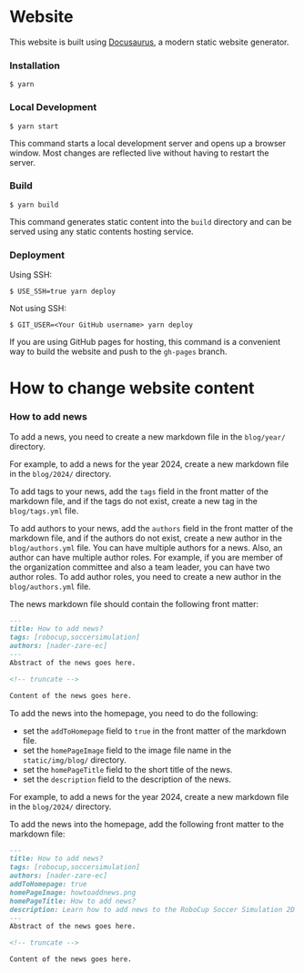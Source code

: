 # Website

This website is built using [Docusaurus](https://docusaurus.io/), a modern static website generator.

### Installation

```
$ yarn
```

### Local Development

```
$ yarn start
```

This command starts a local development server and opens up a browser window. Most changes are reflected live without having to restart the server.

### Build

```
$ yarn build
```

This command generates static content into the `build` directory and can be served using any static contents hosting service.

### Deployment

Using SSH:

```
$ USE_SSH=true yarn deploy
```

Not using SSH:

```
$ GIT_USER=<Your GitHub username> yarn deploy
```

If you are using GitHub pages for hosting, this command is a convenient way to build the website and push to the `gh-pages` branch.

# How to change website content
 
### How to add news
To add a news, you need to create a new markdown file in the `blog/year/` directory.

<!-- truncate -->

For example, to add a news for the year 2024, create a new markdown file in the `blog/2024/` directory.

To add tags to your news, add the `tags` field in the front matter of the markdown file, and if the tags do not exist, create a new tag in the `blog/tags.yml` file.

To add authors to your news, add the `authors` field in the front matter of the markdown file, and if the authors do not exist, create a new author in the `blog/authors.yml` file. You can have multiple authors for a news. Also, an author can have multiple author roles. For example, if you are member of the organization committee and also a team leader, you can have two author roles. To add author roles, you need to create a new author in the `blog/authors.yml` file.

The news markdown file should contain the following front matter:

```markdown
---
title: How to add news?
tags: [robocup,soccersimulation]
authors: [nader-zare-ec]
---
Abstract of the news goes here.

<!-- truncate -->

Content of the news goes here.
```

To add the news into the homepage, you need to do the following:

- set the `addToHomepage` field to `true` in the front matter of the markdown file.
- set the `homePageImage` field to the image file name in the `static/img/blog/` directory.
- set the `homePageTitle` field to the short title of the news.
- set the `description` field to the description of the news.

For example, to add a news for the year 2024, create a new markdown file in the `blog/2024/` directory.

To add the news into the homepage, add the following front matter to the markdown file:

```markdown
---
title: How to add news?
tags: [robocup,soccersimulation]
authors: [nader-zare-ec]
addToHomepage: true
homePageImage: howtoaddnews.png
homePageTitle: How to add news?
description: Learn how to add news to the RoboCup Soccer Simulation 2D League website.
---
Abstract of the news goes here.

<!-- truncate -->

Content of the news goes here.
```

